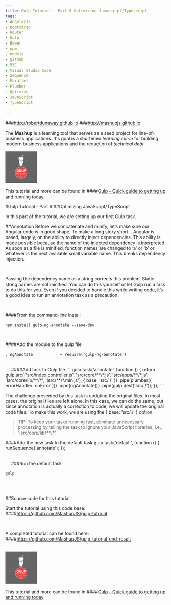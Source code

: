 ```yaml
---
title: Gulp Tutorial - Part 6 Optimizing Javascript/Typescript
tags: 
- AngularJS
- Bootstrap
- Router
- Gulp
- Bower
- npm
- nodejs
- github
- VSC
- Visual Studio Code
- Sequence
- Parallel
- Plumber
- Optimize
- JavaScript
- TypeScript

---
```


###http://robertdunaway.github.io
###http://mashupjs.github.io


The **Mashup** is a learning tool that serves as a seed project for line-of-business applications.  It's goal is a shortened *learning curve* for building modern business applications and the reduction of *technical debt*.
<br>

 <img src="https://raw.githubusercontent.com/MashupJS/MashupJS/master/docs/mashupWorkflow/gulp/bookcoverimage.PNG" alt="Smiley face" height="100" width="100"> 

This tutorial and more can be found in
####[Gulp - Quick guide to getting up and running today](http://www.amazon.com/Gulp-Quick-guide-getting-running-ebook/dp/B010NXMFF6/)

#Gulp Tutorial - Part 6
##Optimizing JavaScript/TypeScript


In this part of the tutorial, we are setting up our first Gulp task.

##Annotation
Before we concatenate and minify, let’s make sure our Angular code is in good shape.  To make a long story short…  Angular is based, largely, on the ability to directly inject dependencies.  This ability is made possible because the name of the injected dependency is interpreted.  As soon as a file is minified, function names are changed to ‘a’ or ‘b’ or whatever is the next available small variable name.  This breaks dependency injection.

<br>

Passing the dependency name as a string corrects this problem.  Static string names are not minified.  You can do this yourself or let Gulp run a task to do this for you.  Even if you decided to handle this while writing code, it’s a good idea to run an annotation task as a precaution.

<br>

####From the command-line install

    npm install gulp-ng-annotate --save-dev

<br>

####Add the module to the gulp file

    , ngAnnotate            = require('gulp-ng-annotate')

<br>
 
####Add task to Gulp file
```
gulp.task('annotate', function () {
    return gulp.src(['src/index.controller.js', 'src/core/**/*.js', 'src/apps/**/*.js', '!src/core/lib/**/*', '!src/**/*.min.js'], { base: 'src/./' })
      .pipe(plumber({
          errorHandler: onError
      }))
      .pipe(ngAnnotate())
      .pipe(gulp.dest('src/./'));
});
```

<br>


The challenge presented by this task is updating the original files.  In most cases, the original files are left alone.  In this case, we can do the same, but since annotation is actually a correction to code, we will update the original code files.  To make this work, we are using the { base: ‘src/./’ } option. 

>TIP: To keep your tasks running fast, eliminate unnecessary processing by telling the task to ignore your JavaScript libraries, i.e., '!src/core/lib/**/*'

####Add the new task to the default task
gulp.task('default', function () {
    runSequence('annotate');
});

<br>
 
###Run the default task

    gulp

<br>








<br>

##Source code for this tutorial


Start the tutorial using this code base:  
####https://github.com/MashupJS/gulp-tutorial

<br>

A completed tutorial can be found here:  
####https://github.com/MashupJS/gulp-tutorial-end-result

<br>

 <img src="https://raw.githubusercontent.com/MashupJS/MashupJS/master/docs/mashupWorkflow/gulp/bookcoverimage.PNG" alt="Smiley face" height="100" width="100"> 

This tutorial and more can be found in
####[Gulp - Quick guide to getting up and running today](http://www.amazon.com/Gulp-Quick-guide-getting-running-ebook/dp/B010NXMFF6/)
